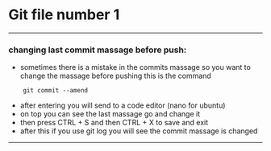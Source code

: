 # Git file number 1
***
### changing last commit massage before push:
- sometimes there is a mistake in the commits massage so you want to 
change the massage before pushing this is the command
```commandline
    git commit --amend

```
- after entering you will send to a code editor (nano for ubuntu) 
- on top you can see the last massage go and change it 
- then press CTRL + S and then CTRL + X to save and exit 
- after this if you use git log you will see the commit massage is changed 
***